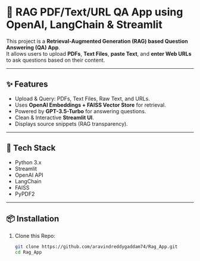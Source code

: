 # 📄 RAG PDF/Text/URL QA App using OpenAI, LangChain & Streamlit

This project is a **Retrieval-Augmented Generation (RAG) based Question Answering (QA) App**.  
It allows users to upload **PDFs**, **Text Files**, **paste Text**, and **enter Web URLs** to ask questions based on their content.

---

## ✨ Features
- Upload & Query: PDFs, Text Files, Raw Text, and URLs.
- Uses **OpenAI Embeddings + FAISS Vector Store** for retrieval.
- Powered by **GPT-3.5-Turbo** for answering questions.
- Clean & Interactive **Streamlit UI**.
- Displays source snippets (RAG transparency).

---

## 🚀 Tech Stack
- Python 3.x
- Streamlit
- OpenAI API
- LangChain
- FAISS
- PyPDF2

---

## 📦 Installation
1. Clone this Repo:
   ```bash
   git clone https://github.com/aravindreddygaddam74/Rag_App.git
   cd Rag_App
